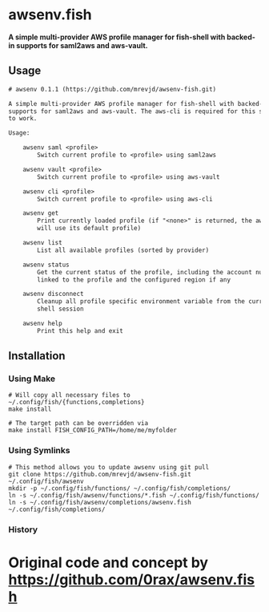 # awsenv.fish

**A simple multi-provider AWS profile manager for fish-shell with backed-in
supports for saml2aws and aws-vault.**

## Usage

```txt
# awsenv 0.1.1 (https://github.com/mrevjd/awsenv-fish.git)

A simple multi-provider AWS profile manager for fish-shell with backed-in
supports for saml2aws and aws-vault. The aws-cli is required for this software
to work.

Usage:

    awsenv saml <profile>
        Switch current profile to <profile> using saml2aws

    awsenv vault <profile>
        Switch current profile to <profile> using aws-vault

    awsenv cli <profile>
        Switch current profile to <profile> using aws-cli

    awsenv get
        Print currently loaded profile (if "<none>" is returned, the aws-cli
        will use its default profile)

    awsenv list
        List all available profiles (sorted by provider)

    awsenv status
        Get the current status of the profile, including the account number
        linked to the profile and the configured region if any

    awsenv disconnect
        Cleanup all profile specific environment variable from the current
        shell session

    awsenv help
        Print this help and exit

```

## Installation

### Using Make

```shell
# Will copy all necessary files to ~/.config/fish/{functions,completions}
make install

# The target path can be overridden via
make install FISH_CONFIG_PATH=/home/me/myfolder
```

### Using Symlinks

```shell
# This method allows you to update awsenv using git pull
git clone https://github.com/mrevjd/awsenv-fish.git ~/.config/fish/awsenv
mkdir -p ~/.config/fish/functions/ ~/.config/fish/completions/
ln -s ~/.config/fish/awsenv/functions/*.fish ~/.config/fish/functions/
ln -s ~/.config/fish/awsenv/completions/awsenv.fish ~/.config/fish/completions/
```

### History
# Original code and concept by https://github.com/0rax/awsenv.fish
